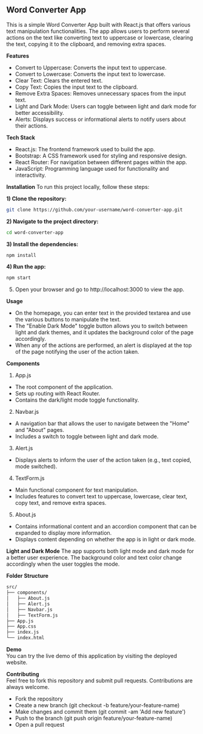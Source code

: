 ## Word Converter App
This is a simple Word Converter App built with React.js that offers various text manipulation functionalities. The app allows users to perform several actions on the text like converting text to uppercase or lowercase, clearing the text, copying it to the clipboard, and removing extra spaces.

**Features**
- Convert to Uppercase: Converts the input text to uppercase.
- Convert to Lowercase: Converts the input text to lowercase.
- Clear Text: Clears the entered text.
- Copy Text: Copies the input text to the clipboard.
- Remove Extra Spaces: Removes unnecessary spaces from the input text.
- Light and Dark Mode: Users can toggle between light and dark mode for better accessibility.
- Alerts: Displays success or informational alerts to notify users about their actions.
  
**Tech Stack**
- React.js: The frontend framework used to build the app.
- Bootstrap: A CSS framework used for styling and responsive design.
- React Router: For navigation between different pages within the app.
- JavaScript: Programming language used for functionality and interactivity.

**Installation**
To run this project locally, follow these steps:

**1) Clone the repository:**
```bash
git clone https://github.com/your-username/word-converter-app.git
```

**2) Navigate to the project directory:**
```bash
cd word-converter-app
```

**3) Install the dependencies:**
```bash
npm install
```

**4) Run the app:**
```bash
npm start
```

5) Open your browser and go to http://localhost:3000 to view the app.

**Usage**
- On the homepage, you can enter text in the provided textarea and use the various buttons to manipulate the text.
- The "Enable Dark Mode" toggle button allows you to switch between light and dark themes, and it updates the background color of the page accordingly.
- When any of the actions are performed, an alert is displayed at the top of the page notifying the user of the action taken.
  
**Components**
1. App.js
- The root component of the application.
- Sets up routing with React Router.
- Contains the dark/light mode toggle functionality.

2. Navbar.js
- A navigation bar that allows the user to navigate between the "Home" and "About" pages.
- Includes a switch to toggle between light and dark mode.

3. Alert.js
- Displays alerts to inform the user of the action taken (e.g., text copied, mode switched).

4. TextForm.js
- Main functional component for text manipulation.
- Includes features to convert text to uppercase, lowercase, clear text, copy text, and remove extra spaces.

5. About.js
- Contains informational content and an accordion component that can be expanded to display more information.
- Displays content depending on whether the app is in light or dark mode.
  
**Light and Dark Mode**
The app supports both light mode and dark mode for a better user experience. The background color and text color change accordingly when the user toggles the mode.

**Folder Structure**
```bash
src/
├── components/
│   ├── About.js
│   ├── Alert.js
│   ├── Navbar.js
│   ├── TextForm.js
├── App.js
├── App.css
├── index.js
└── index.html
```

**Demo** <br>
You can try the live demo of this application by visiting the deployed website.

**Contributing**<br>
Feel free to fork this repository and submit pull requests. Contributions are always welcome.
- Fork the repository
- Create a new branch (git checkout -b feature/your-feature-name)
- Make changes and commit them (git commit -am 'Add new feature')
- Push to the branch (git push origin feature/your-feature-name)
- Open a pull request
